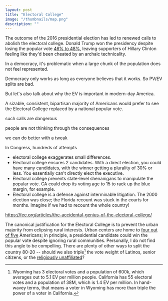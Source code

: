```yaml
---
layout: post
title: "Electoral College"
image: "/thumbnails/map.png"
description: ""
---
```


The outcome of the 2016 presidential election has led to renewed calls to abolish the electoral college. Donald Trump won the presidency despite losing the popular vote [46% to 48%](https://en.wikipedia.org/wiki/United_States_presidential_election,_2016), leaving supporters of Hillary Clinton feeling like they'd been cheated by an archaic technicality.

In a democracy, it's problematic when a large chunk of the population does not feel represented. 




Democracy only works as long as everyone believes that it works. So PV/EV splits are bad.

But let's also talk about why the EV is important in modern-day America.




A sizable, consistent, bipartisan majority of Americans would prefer to see the Electoral College replaced by a national popular vote.

such calls are dangerous

people are not thinking through the consequences

we can do better with a tweak



In Congress, hundreds of attempts




[^1]: Over the past two centuries, there have been [over 700 attempts](https://www.archives.gov/federal-register/electoral-college/faq.html#changes) by Congress to eliminate the electoral college. A [consistent, bipartisan majority](http://www.gallup.com/poll/150245/americans-swap-electoral-college-popular-vote.aspx) of voters would prefer a national popular vote.





- electoral college exaggerates small differences.
- Electoral college ensures 2 candidates. With a direct election, you could have many candidates, with the winner getting a plurality of 30% or less. You essentially can't directly elect the executive.
- Electoral college prevents state-level shenanigans to manipulate the popular vote. CA could drop its voting age to 15 to rack up the blue margin, for example.
- Electoral college is a defense against interminable litigation. The 2000 election was close; the Florida recount was stuck in the courts for months. Imagine if we had to recount the whole country!


https://fee.org/articles/the-accidental-genius-of-the-electoral-college/



The canonical justification for the Electoral College is to prevent the urban majority from eclipsing rural interests. Urban centers are home to [four out of five](https://www.census.gov/geo/reference/ua/uafaq.html) Americans; in principle, a presidential candidate could win the popular vote despite ignoring rural communities. Personally, I do not find this angle to be compelling. There are plenty of other ways to split the country 80-20 -- should we also triple[^2] the vote weight of Latinos, senior citizens, or the [religiously unaffiliated](https://en.wikipedia.org/wiki/Religion_in_the_United_States)?




[^2]: Wyoming has 3 electoral votes and a population of 600k, which averages out to 5.1 EV per million people. California has 55 electoral votes and a population of 38M, which is 1.4 EV per million. In hand-wavey terms, that means a voter in Wyoming has more than triple the power of a voter in California.
